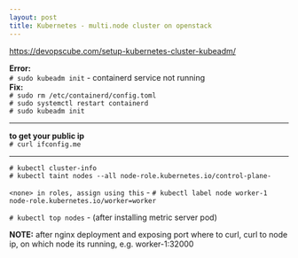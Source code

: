 ```yaml
---
layout: post
title: Kubernetes - multi.node cluster on openstack
---
```


https://devopscube.com/setup-kubernetes-cluster-kubeadm/

**Error:** <br> 
`# sudo kubeadm init` - containerd service not running <br>
**Fix:** <br>
`# sudo rm /etc/containerd/config.toml` <br>
`# sudo systemctl restart containerd` <br>
`# sudo kubeadm init`

---

**to get your public ip** <br>
`# curl ifconfig.me`

---

`# kubectl cluster-info` <br>
`# kubectl taint nodes --all node-role.kubernetes.io/control-plane-`

`<none> in roles, assign using this` - `# kubectl label node worker-1 node-role.kubernetes.io/worker=worker`

`# kubectl top nodes` - (after installing metric server pod)

**NOTE:** after nginx deployment and exposing port where to curl, curl to node ip, on which node its running, e.g. worker-1:32000
